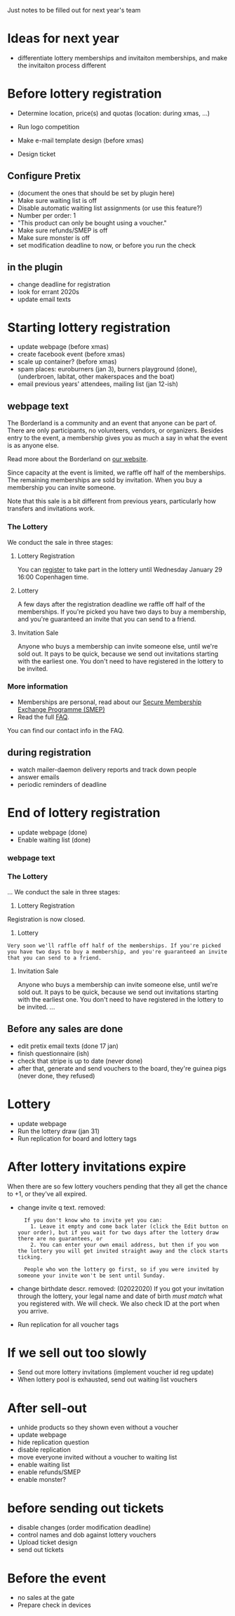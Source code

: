 Just notes to be filled out for next year's team

# Ideas for next year
  * differentiate lottery memberships and invitaiton memberships, and make the invitaiton process different

# Before lottery registration
  * Determine location, price(s) and quotas (location: during xmas, ...)
  
  * Run logo competition
  * Make e-mail template design (before xmas)
  * Design ticket
  
## Configure Pretix
  * (document the ones that should be set by plugin here)
  * Make sure waiting list is off
  * Disable automatic waiting list assignments (or use this feature?)
  * Number per order: 1
  * "This product can only be bought using a voucher."
  * Make sure refunds/SMEP is off
  * Make sure monster is off
  * set modification deadline to now, or before you run the check

## in the plugin
  * change deadline for registration
  * look for errant 2020s
  * update email texts
  
# Starting lottery registration
  * update webpage (before xmas)
  * create facebook event (before xmas)
  * scale up container? (before xmas)
  * spam places: euroburners (jan 3), burners playground (done), (underbroen, labitat, other makerspaces and the boat)
  * email previous years' attendees, mailing list (jan 12-ish)


## webpage text
The Borderland is a community and an event that anyone can be part of. There are only participants, no volunteers, vendors, or organizers. Besides entry to the event, a membership gives you as much a say in what the event is as anyone else. 

Read more about the Borderland on [our website](https://theborderland.se).

Since capacity at the event is limited, we raffle off half of the memberships. The remaining memberships are sold by invitation. When you buy a membership you can invite someone.

Note that this sale is a bit different from previous years, particularly how transfers and invitations work.

### The Lottery

We conduct the sale in three stages:

  1. Lottery Registration
  
     You can [register](register/) to take part in the lottery until Wednesday January 29 16:00 Copenhagen time. 
     
  1. Lottery
  
     A few days after the registration deadline we raffle off half of the memberships. If you're picked you have two days to buy a membership, and you're guaranteed an invite that you can send to a friend.

  1. Invitation Sale
  
     Anyone who buys a membership can invite someone else, until we're sold out. It pays to be quick, because we send out invitations starting with the earliest one. You don't need to have registered in the lottery to be invited.

### More information
  * Memberships are personal, read about our [Secure Membership Exchange Programme (SMEP)](page/smep/)
  * Read the full [FAQ](page/faq/).

You can find our contact info in the FAQ.



## during registration
  * watch mailer-daemon delivery reports and track down people 
  * answer emails
  * periodic reminders of deadline
  


# End of lottery registration
  * update webpage (done)
  * Enable waiting list (done)
  
### webpage text

### The Lottery
...
We conduct the sale in three stages:

  1. Lottery Registration

  Registration is now closed.
     
  1. Lottery
  
    Very soon we'll raffle off half of the memberships. If you're picked you have two days to buy a membership, and you're guaranteed an invite that you can send to a friend.

  1. Invitation Sale
  
     Anyone who buys a membership can invite someone else, until we're sold out. It pays to be quick, because we send out invitations starting with the earliest one. You don't need to have registered in the lottery to be invited.
...

## Before any sales are done
  * edit pretix email texts (done 17 jan)
  * finish questionnaire (ish)
  * check that stripe is up to date (never done)
  * after that, generate and send vouchers to the board, they're guinea pigs (never done, they refused)
  

# Lottery
  * update webpage
  * Run the lottery draw (jan 31)
  * Run replication for board and lottery tags

<!-- we are here -->

# After lottery invitations expire
When there are so few lottery vouchers pending that they all get the chance to
+1, or they've all expired.
  * change invite q text. removed: 

          If you don't know who to invite yet you can: 
            1. Leave it empty and come back later (click the Edit button on your order), but if you wait for two days after the lottery draw there are no guarantees, or
            2. You can enter your own email address, but then if you won the lottery you will get invited straight away and the clock starts ticking.

          People who won the lottery go first, so if you were invited by someone your invite won't be sent until Sunday.

  * change birthdate descr.  removed: (02022020) 
        If you got your invitation through the lottery, your legal name and date of birth *must match* what you registered with. We will check. We also check ID at the port when you arrive.
  * Run replication for all voucher tags

# If we sell out too slowly
  * Send out more lottery invitations (implement voucher id reg update)
  * When lottery pool is exhausted, send out waiting list vouchers

# After sell-out
  * unhide products so they shown even without a voucher
  * update webpage
  * hide replication question
  * disable replication
  * move everyone invited without a voucher to waiting list
  * enable waiting list
  * enable refunds/SMEP
  * enable monster?
  
# before sending out tickets
  * disable changes (order modification deadline)
  * control names and dob against lottery vouchers
  * Upload ticket design
  * send out tickets

# Before the event
  * no sales at the gate
  * Prepare check in devices
  
